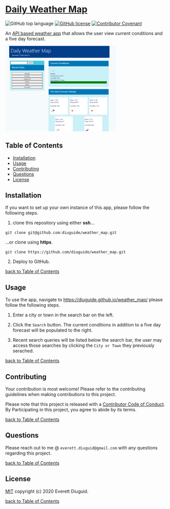 # [Daily Weather Map](https://diuguide.github.io/weather_map/)

![GitHub top language](https://img.shields.io/github/languages/top/diuguide/symptom_tracker)
[![GitHub license](https://img.shields.io/github/license/diuguide/symptom_tracker)](LICENSE)
[![Contributor Covenant](https://img.shields.io/badge/Contributor%20Covenant-v2.0%20adopted-ff69b4.svg)](code_of_conduct.md)

An [API based weather app](https://diuguide.github.io/weather_map/) that allows the user view current conditions and a five day forecast.

<a href="https://diuguide.github.io/weather_map/">
<img src="./images/screenshot_weathermap.png" alt="weather_map" width="350">
</a>

## Table of Contents

- [Installation](#installation)
- [Usage](#usage)
- [Contributing](#contributing)
- [Questions](#questions)
- [License](#license)

## Installation

If you want to set up your own instance of this app, please follow the following steps.

1. clone this repository using either **ssh**...

```terminal
git clone git@github.com:diuguide/weather_map.git
```

...or clone using **https**.

```terminal
git clone https://github.com/diuguide/weather_map.git
```

2. Deploy to GitHub.

[back to Table of Contents](#table-of-contents)

## Usage

To use the app, navigate to <https://diuguide.github.io/weather_map/> please follow the following steps.

1. Enter a city or town in the search bar on the left.

1. Click the ```Search``` button.  The current conditions in addition to a five day forecast will be populated to the right.

1. Recent search queries will be listed below the search bar, the user may access those searches by clicking the ```City or Town``` they previously serached.


[back to Table of Contents](#table-of-contents)

## Contributing

Your contribution is most welcome! Please refer to the contributing guidelines when making contributions to this project.

Please note that this project is released with a [Contributor Code of Conduct](code_of_conduct.md). By Participating in this project, you agree to abide by its terms.

[back to Table of Contents](#table-of-contents)


## Questions

Please reach out to me @ ```everett.diuguid@gmail.com``` with any questions regarding this project.

[back to Table of Contents](#table-of-contents)


## License

[MIT](LICENSE) copyright (c) 2020 Everett Diuguid.

[back to Table of Contents](#table-of-contents)